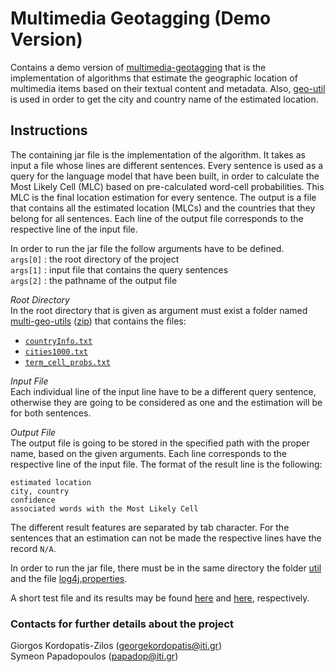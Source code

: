 Multimedia Geotagging (Demo Version)
======
Contains a demo version of <a href="https://github.com/socialsensor/multimedia-geotagging">multimedia-geotagging</a> that is the implementation of algorithms that estimate the geographic location of multimedia items based on their textual content and metadata. Also, <a href="https://github.com/socialsensor/geo-util">geo-util</a> is used in order to get the city and country name of the estimated location.


<h2>Instructions</h2>

The containing jar file is the implementation of the algorithm. It takes as input a file whose lines are different sentences. Every sentence is used as a query for the language model that have been built, in order to calculate the Most Likely Cell (MLC) based on pre-calculated word-cell probabilities. This MLC is the final location estimation for every sentence. The output is a file that contains all the estimated location (MLCs) and the countries that they belong for all sentences. Each line of the output file corresponds to the respective line of the input file.

In order to run the jar file the follow arguments have to be defined.<br>
`args[0]` : the root directory of the project<br>
`args[1]` : input file that contains the query sentences<br>
`args[2]` : the pathname of the output file

_Root Directory_<br>
In the root directory that is given as argument must exist a folder named <a href="https://www.dropbox.com/sh/6v7fz50saldiq9g/AABfyc9Zxe1kE4k3Sf-xNJyDa?dl=0">multi-geo-utils</a> (<a href="https://www.dropbox.com/s/8lfktlt0cjse5n3/multi-geo-utils.zip?dl=0">zip</a>) that contains the files:
* <a href="http://download.geonames.org/export/dump/countryInfo.txt">`countryInfo.txt`</a>
* <a href="http://download.geonames.org/export/dump/cities1000.zip">`cities1000.txt`</a>
* <a href="https://www.dropbox.com/s/7w6qswpnyg71xk1/term_cell_probs.txt?dl=0">`term_cell_probs.txt`</a>

_Input File_<br>
Each individual line of the input line have to be a different query sentence, otherwise they are going to be considered as one and the estimation will be for both sentences. 

_Output File_<br>
The output file is going to be stored in the specified path with the proper name, based on the given arguments. Each line corresponds to the respective line of the input file. The format of the result line is the following:

`estimated location`<br>
`city, country`<br>
`confidence`<br>
`associated words with the Most Likely Cell`

The different result features are separated by tab character. For the sentences that an estimation can not be made the respective lines have the record `N/A`.

In order to run the jar file, there must be in the same directory the folder <a href="https://www.dropbox.com/sh/6v7fz50saldiq9g/AABfyc9Zxe1kE4k3Sf-xNJyDa?dl=0">util</a> and the file <a href="https://github.com/socialsensor/multimedia-geotagging/blob/demo/log4j.properties">log4j.properties</a>.

A short test file and its results may be found <a href="https://github.com/socialsensor/multimedia-geotagging/blob/demo/test.txt">here</a> and <a href="https://github.com/socialsensor/multimedia-geotagging/blob/demo/test_out.txt">here</a>, respectively.



<h3>Contacts for further details about the project</h3>

Giorgos Kordopatis-Zilos (georgekordopatis@iti.gr)<br>
Symeon Papadopoulos (papadop@iti.gr)
